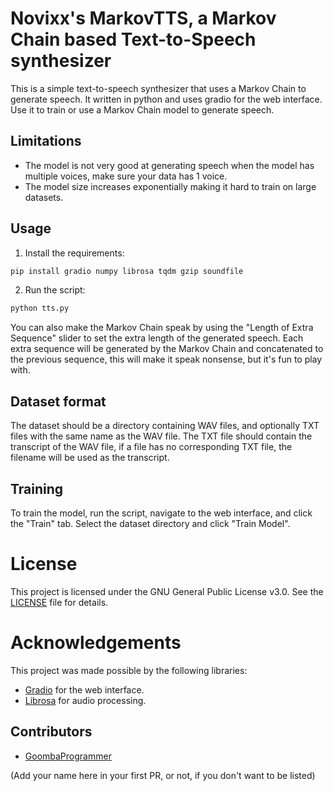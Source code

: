 # Novixx's MarkovTTS, a Markov Chain based Text-to-Speech synthesizer

This is a simple text-to-speech synthesizer that uses a Markov Chain to generate speech. It written in python
and uses gradio for the web interface. Use it to train or use a Markov Chain model to generate speech.

## Limitations
- The model is not very good at generating speech when the model has multiple voices, make sure your data has 1 voice.
- The model size increases exponentially making it hard to train on large datasets.

## Usage
1. Install the requirements:
```bash
pip install gradio numpy librosa tqdm gzip soundfile
```
2. Run the script:
```bash
python tts.py
```

You can also make the Markov Chain speak by using the "Length of Extra Sequence" slider to set the extra length of the generated speech.
Each extra sequence will be generated by the Markov Chain and concatenated to the previous sequence, this will make it speak nonsense, but it's fun to play with.

## Dataset format
The dataset should be a directory containing WAV files, and optionally TXT files with the same name as the WAV file.
The TXT file should contain the transcript of the WAV file, if a file has no corresponding TXT file, the filename will be used as the transcript.

## Training
To train the model, run the script, navigate to the web interface, and click the "Train" tab. Select the dataset directory and click "Train Model".

# License
This project is licensed under the GNU General Public License v3.0. See the [LICENSE](LICENSE) file for details.

# Acknowledgements
This project was made possible by the following libraries:
- [Gradio](https://gradio.app/) for the web interface.
- [Librosa](https://librosa.org/) for audio processing.

## Contributors
- [GoombaProgrammer](https://www.github.com/GoombaProgrammer)

(Add your name here in your first PR, or not, if you don't want to be listed)

